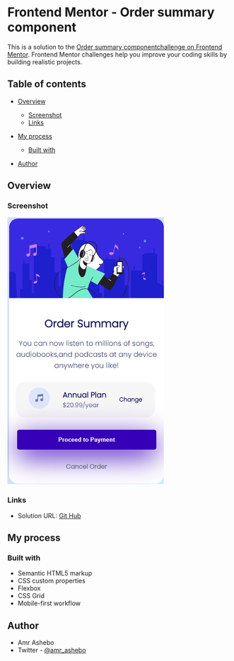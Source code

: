 # Frontend Mentor - Order summary component

This is a solution to the [Order summary componentchallenge on Frontend Mentor](https://www.frontendmentor.io/challenges/order-summary-component-QlPmajDUj/hub/order-summary-component-y5Yt6vEDR). Frontend Mentor challenges help you improve your coding skills by building realistic projects.

## Table of contents

- [Overview](#overview)

  - [Screenshot](#screenshot)
  - [Links](#links)

- [My process](#my-process)
  - [Built with](#built-with)
- [Author](#author)

## Overview

### Screenshot

![mobile](./Images/mobile.png)

### Links

- Solution URL: [Git Hub](https://github.com/amr8644/Order-Summary-Component)

## My process

### Built with

- Semantic HTML5 markup
- CSS custom properties
- Flexbox
- CSS Grid
- Mobile-first workflow

## Author

- Amr Ashebo
- Twitter - [@amr_ashebo](https://twitter.com/amr_ashebo)
